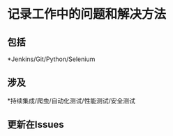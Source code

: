 记录工作中的问题和解决方法
=====
包括
-----
*Jenkins/Git/Python/Selenium

涉及
-----
*持续集成/爬虫/自动化测试/性能测试/安全测试

更新在Issues
-----
